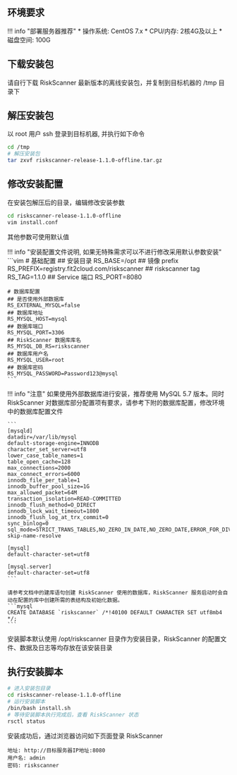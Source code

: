 ## 环境要求

!!! info "部署服务器推荐"
    * 操作系统: CentOS 7.x
    * CPU/内存: 2核4G及以上
    * 磁盘空间: 100G

## 下载安装包

请自行下载 RiskScanner 最新版本的离线安装包，并复制到目标机器的 /tmp 目录下

## 解压安装包

以 root 用户 ssh 登录到目标机器, 并执行如下命令

```sh
cd /tmp
# 解压安装包
tar zxvf riskscanner-release-1.1.0-offline.tar.gz
```

## 修改安装配置

在安装包解压后的目录，编辑修改安装参数

```sh
cd riskscanner-release-1.1.0-offline
vim install.conf
```

其他参数可使用默认值


!!! info "安装配置文件说明, 如果无特殊需求可以不进行修改采用默认参数安装"
    ```vim
    # 基础配置
    ## 安装目录
    RS_BASE=/opt
    ## 镜像 prefix
    RS_PREFIX=registry.fit2cloud.com/riskscanner
    ## riskscanner tag
    RS_TAG=1.1.0
    ## Service 端口
    RS_PORT=8080
    
    # 数据库配置
    ## 是否使用外部数据库
    RS_EXTERNAL_MYSQL=false
    ## 数据库地址
    RS_MYSQL_HOST=mysql
    ## 数据库端口
    RS_MYSQL_PORT=3306
    ## RiskScanner 数据库库名
    RS_MYSQL_DB_RS=riskscanner
    ## 数据库用户名
    RS_MYSQL_USER=root
    ## 数据库密码
    RS_MYSQL_PASSWORD=Password123@mysql
    ```

!!! info "注意"
    如果使用外部数据库进行安装，推荐使用 MySQL 5.7 版本。同时 RiskScanner 对数据库部分配置项有要求，请参考下附的数据库配置，修改环境中的数据库配置文件

    ```
    [mysqld]
    datadir=/var/lib/mysql
    default-storage-engine=INNODB
    character_set_server=utf8
    lower_case_table_names=1
    table_open_cache=128
    max_connections=2000
    max_connect_errors=6000
    innodb_file_per_table=1
    innodb_buffer_pool_size=1G
    max_allowed_packet=64M
    transaction_isolation=READ-COMMITTED
    innodb_flush_method=O_DIRECT
    innodb_lock_wait_timeout=1800
    innodb_flush_log_at_trx_commit=0
    sync_binlog=0
    sql_mode=STRICT_TRANS_TABLES,NO_ZERO_IN_DATE,NO_ZERO_DATE,ERROR_FOR_DIVISION_BY_ZERO,NO_AUTO_CREATE_USER,NO_ENGINE_SUBSTITUTION
    skip-name-resolve

    [mysql]
    default-character-set=utf8

    [mysql.server]
    default-character-set=utf8
    ```

    请参考文档中的建库语句创建 RiskScanner 使用的数据库，RiskScanner 服务启动时会自动在配置的库中创建所需的表结构及初始化数据。
    ```mysql
    CREATE DATABASE `riskscanner` /*!40100 DEFAULT CHARACTER SET utf8mb4 */;
    ```

安装脚本默认使用 /opt/riskscanner 目录作为安装目录，RiskScanner 的配置文件、数据及日志等均存放在该安装目录

## 执行安装脚本

```sh
# 进入安装包目录
cd riskscanner-release-1.1.0-offline
# 运行安装脚本
/bin/bash install.sh
# 等待安装脚本执行完成后，查看 RiskScanner 状态
rsctl status
```

安装成功后，通过浏览器访问如下页面登录 RiskScanner

```
地址: http://目标服务器IP地址:8080
用户名: admin
密码: riskscanner
```

